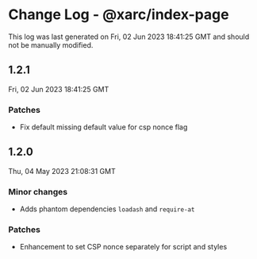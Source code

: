 # Change Log - @xarc/index-page

This log was last generated on Fri, 02 Jun 2023 18:41:25 GMT and should not be manually modified.

## 1.2.1
Fri, 02 Jun 2023 18:41:25 GMT

### Patches

- Fix default missing default value for csp nonce flag

## 1.2.0
Thu, 04 May 2023 21:08:31 GMT

### Minor changes

- Adds phantom dependencies `loadash` and `require-at`

### Patches

- Enhancement to set CSP nonce separately for script and styles


